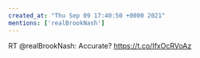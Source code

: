 ```yaml
---
created_at: "Thu Sep 09 17:40:50 +0000 2021"
mentions: ['realBrookNash']
---
```


RT @realBrookNash: Accurate? https://t.co/IfxOcRVoAz
